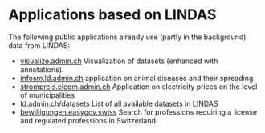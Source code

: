 # Applications based on LINDAS

The following public applications already use (partly in the background) data from LINDAS:

* [visualize.admin.ch](https://visualize.admin.ch/) Visualization of datasets (enhanced with annotations).
* [infosm.ld.admin.ch](https://www.infosm.blv.admin.ch/) application on animal diseases and their spreading
* [strompreis.elcom.admin.ch](https://www.strompreis.elcom.admin.ch/) Application on electricity prices on the level of municipalities
* [ld.admin.ch/datasets](https://ld.admin.ch/datasets/) List of all available datasets in LINDAS
* [bewilligungen.easygov.swiss](https://bewilligungen.easygov.swiss/) Search for professions requiring a license and regulated professions in Switzerland